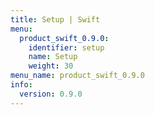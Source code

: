 ```yaml
---
title: Setup | Swift
menu:
  product_swift_0.9.0:
    identifier: setup
    name: Setup
    weight: 30
menu_name: product_swift_0.9.0
info:
  version: 0.9.0
---
```



